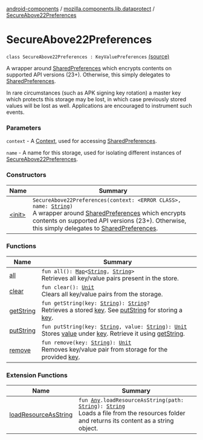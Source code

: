 [android-components](../../index.md) / [mozilla.components.lib.dataprotect](../index.md) / [SecureAbove22Preferences](./index.md)

# SecureAbove22Preferences

`class SecureAbove22Preferences : KeyValuePreferences` [(source)](https://github.com/mozilla-mobile/android-components/blob/master/components/lib/dataprotect/src/main/java/mozilla/components/lib/dataprotect/SecureAbove22Preferences.kt#L63)

A wrapper around [SharedPreferences](#) which encrypts contents on supported API versions (23+).
Otherwise, this simply delegates to [SharedPreferences](#).

In rare circumstances (such as APK signing key rotation) a master key which protects this storage may be lost,
in which case previously stored values will be lost as well. Applications are encouraged to instrument such events.

### Parameters

`context` - A [Context](#), used for accessing [SharedPreferences](#).

`name` - A name for this storage, used for isolating different instances of [SecureAbove22Preferences](./index.md).

### Constructors

| Name | Summary |
|---|---|
| [&lt;init&gt;](-init-.md) | `SecureAbove22Preferences(context: <ERROR CLASS>, name: `[`String`](https://kotlinlang.org/api/latest/jvm/stdlib/kotlin/-string/index.html)`)`<br>A wrapper around [SharedPreferences](#) which encrypts contents on supported API versions (23+). Otherwise, this simply delegates to [SharedPreferences](#). |

### Functions

| Name | Summary |
|---|---|
| [all](all.md) | `fun all(): `[`Map`](https://kotlinlang.org/api/latest/jvm/stdlib/kotlin.collections/-map/index.html)`<`[`String`](https://kotlinlang.org/api/latest/jvm/stdlib/kotlin/-string/index.html)`, `[`String`](https://kotlinlang.org/api/latest/jvm/stdlib/kotlin/-string/index.html)`>`<br>Retrieves all key/value pairs present in the store. |
| [clear](clear.md) | `fun clear(): `[`Unit`](https://kotlinlang.org/api/latest/jvm/stdlib/kotlin/-unit/index.html)<br>Clears all key/value pairs from the storage. |
| [getString](get-string.md) | `fun getString(key: `[`String`](https://kotlinlang.org/api/latest/jvm/stdlib/kotlin/-string/index.html)`): `[`String`](https://kotlinlang.org/api/latest/jvm/stdlib/kotlin/-string/index.html)`?`<br>Retrieves a stored [key](#). See [putString](#) for storing a [key](#). |
| [putString](put-string.md) | `fun putString(key: `[`String`](https://kotlinlang.org/api/latest/jvm/stdlib/kotlin/-string/index.html)`, value: `[`String`](https://kotlinlang.org/api/latest/jvm/stdlib/kotlin/-string/index.html)`): `[`Unit`](https://kotlinlang.org/api/latest/jvm/stdlib/kotlin/-unit/index.html)<br>Stores [value](#) under [key](#). Retrieve it using [getString](#). |
| [remove](remove.md) | `fun remove(key: `[`String`](https://kotlinlang.org/api/latest/jvm/stdlib/kotlin/-string/index.html)`): `[`Unit`](https://kotlinlang.org/api/latest/jvm/stdlib/kotlin/-unit/index.html)<br>Removes key/value pair from storage for the provided [key](#). |

### Extension Functions

| Name | Summary |
|---|---|
| [loadResourceAsString](../../mozilla.components.support.test.file/kotlin.-any/load-resource-as-string.md) | `fun `[`Any`](https://kotlinlang.org/api/latest/jvm/stdlib/kotlin/-any/index.html)`.loadResourceAsString(path: `[`String`](https://kotlinlang.org/api/latest/jvm/stdlib/kotlin/-string/index.html)`): `[`String`](https://kotlinlang.org/api/latest/jvm/stdlib/kotlin/-string/index.html)<br>Loads a file from the resources folder and returns its content as a string object. |
